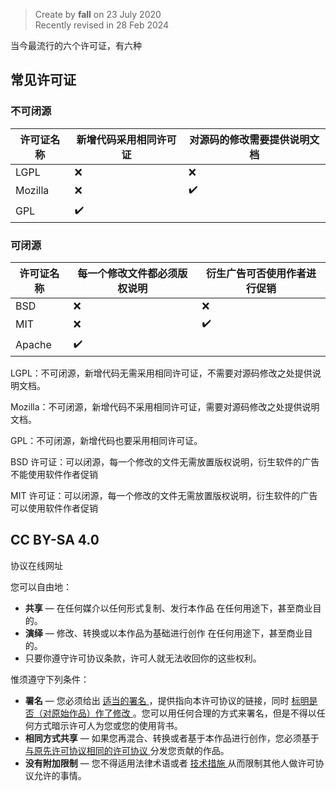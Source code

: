 > Create by **fall** on 23 July 2020<br/>
> Recently revised in 28 Feb 2024

当今最流行的六个许可证，有六种

## 常见许可证

### 不可闭源

| 许可证名称 | 新增代码采用相同许可证 | 对源码的修改需要提供说明文档 |
| ---------- | ---------------------- | ---------------------------- |
| LGPL       | :x:                    | :x:                          |
| Mozilla    | :x:                    | :heavy_check_mark:           |
| GPL        | :heavy_check_mark:     |                              |

### 可闭源

| 许可证名称 | 每一个修改文件都必须版权说明 | 衍生广告可否使用作者进行促销 |
| ---------- | ---------------------------- | ---------------------------- |
| BSD        | :x:                          | :x:                          |
| MIT        | :x:                          | :heavy_check_mark:           |
| Apache     | :heavy_check_mark:           |                              |



LGPL：不可闭源，新增代码无需采用相同许可证，不需要对源码修改之处提供说明文档。

Mozilla：不可闭源，新增代码不采用相同许可证，需要对源码修改之处提供说明文档。

GPL：不可闭源，新增代码也要采用相同许可证。

BSD 许可证：可以闭源，每一个修改的文件无需放置版权说明，衍生软件的广告不能使用软件作者促销

MIT 许可证：可以闭源，每一个修改的文件无需放置版权说明，衍生软件的广告可以使用软件作者促销

## CC BY-SA 4.0

协议在线网址

您可以自由地：

- **共享** — 在任何媒介以任何形式复制、发行本作品 在任何用途下，甚至商业目的。
- **演绎** — 修改、转换或以本作品为基础进行创作 在任何用途下，甚至商业目的。
- 只要你遵守许可协议条款，许可人就无法收回你的这些权利。

惟须遵守下列条件：

- **署名** — 您必须给出 [ 适当的署名 ](https://creativecommons.org/licenses/by-sa/4.0/deed.zh-hans#ref-appropriate-credit) ，提供指向本许可协议的链接，同时 [ 标明是否（对原始作品）作了修改 ](https://creativecommons.org/licenses/by-sa/4.0/deed.zh-hans#ref-indicate-changes) 。您可以用任何合理的方式来署名，但是不得以任何方式暗示许可人为您或您的使用背书。
- **相同方式共享** — 如果您再混合、转换或者基于本作品进行创作，您必须基于 [ 与原先许可协议相同的许可协议 ](https://creativecommons.org/licenses/by-sa/4.0/deed.zh-hans#ref-same-license) 分发您贡献的作品。
- **没有附加限制** — 您不得适用法律术语或者 [ 技术措施 ](https://creativecommons.org/licenses/by-sa/4.0/deed.zh-hans#ref-technological-measures) 从而限制其他人做许可协议允许的事情。